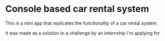 # Console based car rental system

This is a mini app that replicates the functionality of a car rental system.

It was made as a solution to a challenge by an internship I'm applying for
